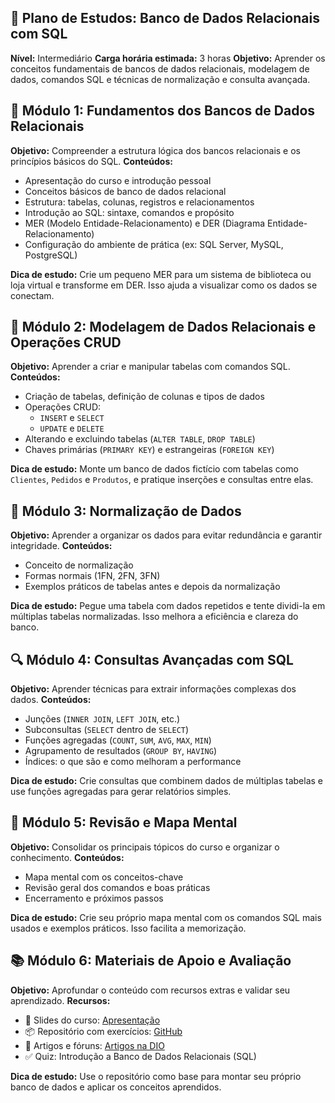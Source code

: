 ## 🧠 Plano de Estudos: Banco de Dados Relacionais com SQL

**Nível:** Intermediário **Carga horária estimada:** 3 horas **Objetivo:** Aprender os conceitos fundamentais de bancos de dados relacionais, modelagem de dados, comandos SQL e técnicas de normalização e consulta avançada.

## 🧭 Módulo 1: Fundamentos dos Bancos de Dados Relacionais
**Objetivo:** Compreender a estrutura lógica dos bancos relacionais e os princípios básicos do SQL.
**Conteúdos:**
- Apresentação do curso e introdução pessoal
- Conceitos básicos de banco de dados relacional
- Estrutura: tabelas, colunas, registros e relacionamentos
- Introdução ao SQL: sintaxe, comandos e propósito
- MER (Modelo Entidade-Relacionamento) e DER (Diagrama Entidade-Relacionamento)
- Configuração do ambiente de prática (ex: SQL Server, MySQL, PostgreSQL)

**Dica de estudo:** Crie um pequeno MER para um sistema de biblioteca ou loja virtual e transforme em DER. Isso ajuda a visualizar como os dados se conectam.

## 🧱 Módulo 2: Modelagem de Dados Relacionais e Operações CRUD
**Objetivo:** Aprender a criar e manipular tabelas com comandos SQL.
**Conteúdos:**
- Criação de tabelas, definição de colunas e tipos de dados
- Operações CRUD:
    - `INSERT` e `SELECT`
    - `UPDATE` e `DELETE`
- Alterando e excluindo tabelas (`ALTER TABLE`, `DROP TABLE`)
- Chaves primárias (`PRIMARY KEY`) e estrangeiras (`FOREIGN KEY`)

**Dica de estudo:** Monte um banco de dados fictício com tabelas como `Clientes`, `Pedidos` e `Produtos`, e pratique inserções e consultas entre elas.

## 🧹 Módulo 3: Normalização de Dados
**Objetivo:** Aprender a organizar os dados para evitar redundância e garantir integridade.
**Conteúdos:**
- Conceito de normalização
- Formas normais (1FN, 2FN, 3FN)
- Exemplos práticos de tabelas antes e depois da normalização

**Dica de estudo:** Pegue uma tabela com dados repetidos e tente dividi-la em múltiplas tabelas normalizadas. Isso melhora a eficiência e clareza do banco.

## 🔍 Módulo 4: Consultas Avançadas com SQL
**Objetivo:** Aprender técnicas para extrair informações complexas dos dados.
**Conteúdos:**
- Junções (`INNER JOIN`, `LEFT JOIN`, etc.)
- Subconsultas (`SELECT` dentro de `SELECT`)
- Funções agregadas (`COUNT`, `SUM`, `AVG`, `MAX`, `MIN`)
- Agrupamento de resultados (`GROUP BY`, `HAVING`)
- Índices: o que são e como melhoram a performance

**Dica de estudo:** Crie consultas que combinem dados de múltiplas tabelas e use funções agregadas para gerar relatórios simples.

## 🧠 Módulo 5: Revisão e Mapa Mental
**Objetivo:** Consolidar os principais tópicos do curso e organizar o conhecimento.
**Conteúdos:**
- Mapa mental com os conceitos-chave
- Revisão geral dos comandos e boas práticas
- Encerramento e próximos passos

**Dica de estudo:** Crie seu próprio mapa mental com os comandos SQL mais usados e exemplos práticos. Isso facilita a memorização.

## 📚 Módulo 6: Materiais de Apoio e Avaliação
**Objetivo:** Aprofundar o conteúdo com recursos extras e validar seu aprendizado.
**Recursos:**
- 📑 Slides do curso: [Apresentação](https://hermes.dio.me/files/assets/dd0de1a7-42f7-4359-805f-15d609dfa322.pptx)
- 📦 Repositório com exercícios: [GitHub](https://github.com/pamelaborges/dio-bd-relacional)
- 💬 Artigos e fóruns: [Artigos na DIO](https://web.dio.me/articles)
- ✅ Quiz: Introdução a Banco de Dados Relacionais (SQL)

**Dica de estudo:** Use o repositório como base para montar seu próprio banco de dados e aplicar os conceitos aprendidos.

